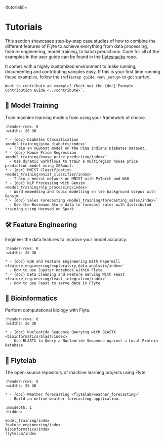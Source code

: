 (tutorials)=

# Tutorials

This section showcases step-by-step case studies of how to combine the different
features of Flyte to achieve everything from data processing, feature engineering,
model training, to batch predictions. Code for all of the examples in the user
guide can be found in the [flytesnacks](https://github.com/flyteorg/flytesnacks) repo.

It comes with a highly customized environment to make running, documenting and
contributing samples easy. If this is your first time running these examples, follow the
{ref}`setup guide <env_setup>` to get started.

```{note}
Want to contribute an example? Check out the {doc}`Example Contribution Guide <../contribute>`.
```

## 🤖 Model Training

Train machine learning models from using your framework of choice.

```{list-table}
:header-rows: 0
:widths: 20 30

* - {doc}`Diabetes Classification <model_training/pima_diabetes/index>`
  - Train an XGBoost model on the Pima Indians Diabetes Dataset.
* - {doc}`House Price Regression <model_training/house_price_prediction/index>`
  - Use dynamic workflows to train a multiregion house price prediction model using XGBoost.
* - {doc}`MNIST Classification <model_training/mnist_classifier/index>`
  - Train a neural network on MNIST with PyTorch and W&B
* - {doc}`NLP Processing with Gensim <model_training/nlp_processing/index>`
  - Word embedding and topic modelling on lee background corpus with Gensim
* - {doc}`Sales Forecasting <model_training/forecasting_sales/index>`
  - Use the Rossmann Store data to forecast sales with distributed training using Horovod on Spark.
```

## 🛠 Feature Engineering

Engineer the data features to improve your model accuracy.

```{list-table}
:header-rows: 0
:widths: 20 30

* - {doc}`EDA and Feature Engineering With Papermill <feature_engineering/exploratory_data_analysis/index>`
  - How to use Jupyter notebook within Flyte
* - {doc}`Data Cleaning and Feature Serving With Feast <feature_engineering/feast_integration/index>`
  - How to use Feast to serve data in Flyte
```

## 🧪 Bioinformatics

Perform computational biology with Flyte.

```{list-table}
:header-rows: 0
:widths: 20 30

* - {doc}`Nucleotide Sequence Querying with BLASTX <bioinformatics/blast/index>`
  - Use BLASTX to Query a Nucleotide Sequence Against a Local Protein Database
```

## 🔬 Flytelab

The open-source repository of machine learning projects using Flyte.

```{list-table}
:header-rows: 0
:widths: 20 30

* - {doc}`Weather forecasting <flytelab/weather_forecasting>`
  - Build an online weather forecasting application.
```

```{toctree}
:maxdepth: 1
:hidden:

model_training/index
feature_engineering/index
bioinformatics/index
flytelab/index
```
